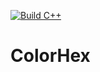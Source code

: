 [![Build C++](https://github.com/cybaca/ColorHex/actions/workflows/actions.yml/badge.svg)](https://github.com/cybaca/ColorHex/actions/workflows/actions.yml)
# ColorHex
